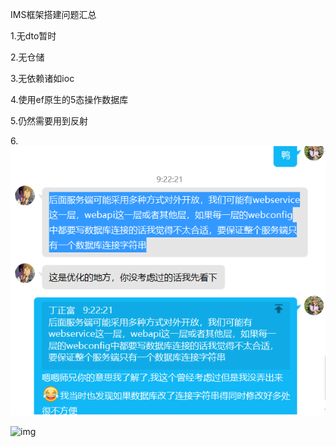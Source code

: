 IMS框架搭建问题汇总

1.无dto暂时

2.无仓储

3.无依赖诸如ioc

4.使用ef原生的5态操作数据库

5.仍然需要用到反射

6.![image-20210308092725325](IMS框架搭建问题汇总.assets/image-20210308092725325.png)

![img](IMS框架搭建问题汇总.assets/8`{RRNLN27T$Q%_L5CJB`S.png)